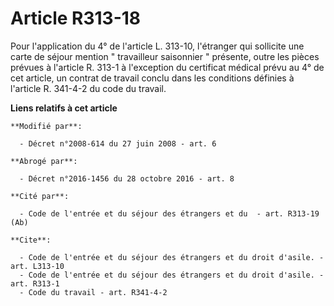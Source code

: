# Article R313-18

Pour l'application du 4° de l'article L. 313-10, l'étranger qui sollicite une carte de séjour mention " travailleur
saisonnier " présente, outre les pièces prévues à l'article R. 313-1 à l'exception du certificat médical prévu au 4° de cet
article, un contrat de travail conclu dans les conditions définies à l'article R. 341-4-2 du code du travail.

**Liens relatifs à cet article**

	**Modifié par**:

	  - Décret n°2008-614 du 27 juin 2008 - art. 6

	**Abrogé par**:

	  - Décret n°2016-1456 du 28 octobre 2016 - art. 8

	**Cité par**:

	  - Code de l'entrée et du séjour des étrangers et du  - art. R313-19 (Ab)

	**Cite**:

	  - Code de l'entrée et du séjour des étrangers et du droit d'asile. - art. L313-10
	  - Code de l'entrée et du séjour des étrangers et du droit d'asile. - art. R313-1
	  - Code du travail - art. R341-4-2
